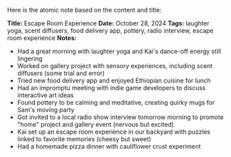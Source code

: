 Here is the atomic note based on the content and title:

**Title:** Escape Room Experience
**Date:** October 28, 2024
**Tags:** laughter yoga, scent diffusers, food delivery app, pottery, radio interview, escape room experience
**Notes:**

* Had a great morning with laughter yoga and Kai's dance-off energy still lingering
* Worked on gallery project with sensory experiences, including scent diffusers (some trial and error)
* Tried new food delivery app and enjoyed Ethiopian cuisine for lunch
* Had an impromptu meeting with indie game developers to discuss interactive art ideas
* Found pottery to be calming and meditative, creating quirky mugs for Sam's moving party
* Got invited to a local radio show interview tomorrow morning to promote "home" project and gallery event (nervous but excited)
* Kai set up an escape room experience in our backyard with puzzles linked to favorite memories (cheesy but sweet)
* Had a homemade pizza dinner with cauliflower crust experiment